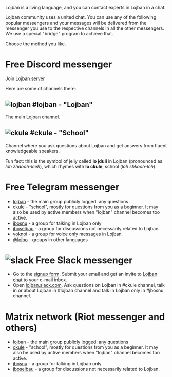 Lojban is a living language, and you can contact experts in Lojban in a chat.

Lojban community uses a united chat. You can use any of the following popular messengers and your messages will be delivered from the messenger you use to the respective channels in all the other messengers. We use a special "bridge" program to achieve that.

Choose the method you like.

# Free Discord messenger
Join [Lojban server](https://discord.gg/BVm4EYR)

Here are some of channels there:

## ![lojban](https://github.com/La-Lojban/suho-pixra-pe-la-jbotcan/blob/master/logo-24.png?raw=true) #lojban - "Lojban"
The main Lojban channel.

## ![ckule](https://github.com/La-Lojban/suho-pixra-pe-la-jbotcan/blob/master/jduli-24.png?raw=true) #ckule - "School"
Channel where you ask questions about Lojban and get answers from fluent knowledgeable speakers.

Fun fact: this is the symbol of jelly called **lo jduli** in Lojban (pronounced as *loh zhdooh-leeh*), which rhymes with **lo ckule**, school (*loh shkooh-leh*)


# Free Telegram messenger
* [lojban](https://t.me/joinchat/BLVsYz3hCF8mCAb6fzW1Rw) - the main group publicly logged: any questions
* [ckule](https://t.me/joinchat/BLVsYz4hC9ulWahupDLovA) - "school", mostly for questions from you as a beginner. It may also be used by active members when "lojban" channel becomes too active.
* [jbosnu](https://t.me/joinchat/BLVsYz20Boixl0xN-0TrPw) - a group for talking in Lojban only
* [jboselbau](https://t.me/joinchat/CJYorT2ma6UVfhb9YThEqw) - a group for discussions not necessarily related to Lojban.
* [voknoi](https://t.me/joinchat/IA5__x1TXTaLH2sKyOvMQg) - a group for voice only messages in Lojban.
* [@lojbo](https://t.me/lojbo) - groups in other languages

# ![slack](https://github.com/La-Lojban/suho-pixra-pe-la-jbotcan/blob/master/slack-24.png?raw=true) Free Slack messenger
* Go to the [signup form](https://slaka.herokuapp.com). Submit your email and get an invite to [Lojban chat](https://lojban.slack.com) to your e-mail inbox.
* Open [lojban.slack.com](https://lojban.slack.com).
Ask questions on Lojban in #ckule channel, talk in or about Lojban in #lojban channel and talk in Lojban only in #jbosnu channel.

# Matrix network (Riot messenger and others)

* [lojban](https://matrix.to/#/#freenode_#lojban:matrix.org) - the main group publicly logged: any questions
* [ckule](https://matrix.to/#/#freenode_#ckule:matrix.org) - "school", mostly for questions from you as a beginner. It may also be used by active members when "lojban" channel becomes too active.
* [jbosnu](https://matrix.to/#/#freenode_#jbosnu:matrix.org) - a group for talking in Lojban only
* [jboselbau](https://matrix.to/#/#freenode_##jboselbau:matrix.org) - a group for discussions not necessarily related to Lojban.
